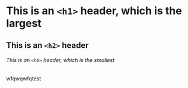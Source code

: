 # This is an `<h1>` header, which is the largest

## This is an `<h2>` header
###### This is an `<h6>` header, which is the smallest

wfqwqwfqtest
